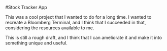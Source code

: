#Stock Tracker App

This was a cool project that I wanted to do for a long time. I wanted to recreate a Bloomberg Terminal, and I think that I succeeded in that, considering the resources available to me. 

This is still a rough draft, and I think that I can ameliorate it and make it into something unique and useful.
